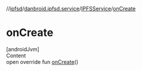 //[ipfsd](../../index.md)/[danbroid.ipfsd.service](../index.md)/[IPFSService](index.md)/[onCreate](on-create.md)



# onCreate  
[androidJvm]  
Content  
open override fun [onCreate](on-create.md)()  



